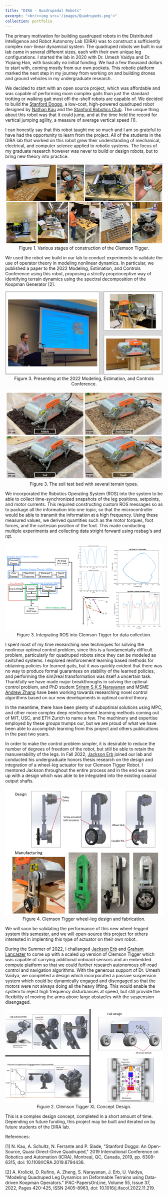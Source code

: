 ```yaml
---
title: "DIRA - Quadrupedal Robots"
excerpt: "<br/><img src='/images/Quadrupeds.png'>"
collection: portfolio
---
```


The primary motivation for building quadruped robots in the Distributed Intelligence and Robot Autonomy Lab (DIRA) was to construct a sufficiently complex non-linear dynamical system. The quadruped robots we built in our lab came in several different sizes, each with their own unique leg configurations. I started the lab in 2020 with Dr. Umesh Vaidya and Dr. Yiqiang Han, with basically no initial funding. We had a few thousand dollars to start with, coming mostly from our own pockets. This robotic platform marked the next step in my journey from working on and building drones and ground vehicles in my undergraduate research. 

We decided to start with an open source project, which was affordable and was capable of performing more complex gaits than just the standard trotting or walking gait most off-the-shelf robots are capable of. We decided to build the [Stanford Doggo](https://github.com/Nate711/StanfordDoggoProject), a low-cost, high-powered quadruped robot designed by [Nathan Kau](https://nathankau.com/) and the [Stanford Robotics Club](https://stanfordstudentrobotics.org/doggo). The unique thing about this robot was that it could jump, and at the time held the record for vertical jumping agility, a measure of average vertical speed [1]. 

I can honestly say that this robot taught me so much and I am so grateful to have had the opportunity to learn from the project. All of the students in the DIRA lab that worked on this robot grew their understanding of mechanical, electrical, and computer science applied to robotic systems. The focus of my graduate research however was never to build or design robots, but to bring new theory into practice. 

<p align="center">
<img src='/images/built_not_bought.jpg'>
<br>
Figure 1. Various stages of construction of the Clemson Tigger. 
</p>

We used the robot we build in our lab to conduct experiments to validate the use of operator theory in modeling nonlinear dynamics. In particular, we published a paper to the 2022 Modeling, Estimation, and Controls Conference using this robot, proposing a strictly proprioceptive way of identifying terrain dynamics using the spectral decomposition of the Koopman Generator [2]. 

<p align="center">
<img src='/images/mecc2022.jpg'>
<br>
Figure 3. Presenting at the 2022 Modeling, Estimation, and Controls Conference. 
</p>

<p align="center">
<img src='/images/terrains.png'>
<br>
Figure 3. The soil test bed with several terrain types. 
</p>

We incorporated the Robotics Operating System (ROS) into the system to be able to collect time-synchronized snapshots of the leg positions, setpoints, and motor currents. This required constructing custom ROS messages so as to package all the information into one topic, so that the microcontroller would be able to transmit the information at a high frequency. Using these measured values, we derived quantities such as the motor torques, foot forces, and the cartesian position of the foot. This made conducting multiple experiments and collecting data stright forward using rosbag's and rqt. 

<p align="center">
<img src='/images/ros_tigger.png'>
<br>
Figure 3. Integrating ROS into Clemson Tigger for data collection. 
</p>

I spent most of my time researching new techniques for solving the nonlinear optimal control problem, since this is a fundamentally difficult problem, particularly for quadruped robots since they can be modeled as switched systems. I explored reinforcement learning based methods for obtaining policies for learned gaits, but it was quickly evident that there was no way to produce formal guarantees on stability of the learned policies, and performing the sim2real transformation was itself a uncertain task. Thankfully we have made major breakthroughs in solving the optimal control problem, and PhD student [Sriram S.K.S Narayanan](https://www.linkedin.com/in/sriramsundarks/) and MSME [Andrew Zhang](https://www.linkedin.com/in/andrewzheng11/) have been working towards researching novel control algorithms based on our new developments in optimal control theory. 

In the meantime, there have been plenty of suboptimal solutions using MPC, and other more complex deep reinforcement learning methods coming out of MIT, USC, and ETH Zurich to name a few. The machinery and expertise employed by these groups trumps our, but we are proud of what we have been able to accomplish learning from this project and others publications in the past two years. 

In order to make the control problem simpler, it is desirable to reduce the number of degrees of freedom of the robot, but still be able to retain the manuverability of the legs. In Fall 2022, [Jackson Erb]() joined our lab and conducted his undergraduate honors thesis research on the design and integration of a wheel-leg actuator for our Clemson Tigger Robot. I mentored Jackson throughout the entire process and in the end we came up with a design which was able to be integrated into the existing coaxial output shafts.

<p align="center">
<img src='/images/wheel-leg.png'>
<br>
Figure 4. Clemson Tigger wheel-leg design and fabrication. 
</p>

We will soon be validating the performance of this new wheel-legged system this semester, and we will open-source this project for others interested in implenting this type of actuator on their own robot.

During the Summer of 2022, I challanged [Jackson Erb](https://www.linkedin.com/in/jackson-erb-327b01207) and [Graham Lancaster](https://www.linkedin.com/in/grlanca) to come up with a scaled up version of Clemson Tigger which was capable of carrying additional onboard sensors and an embedded compute platform so that we could further research autonomous off-road control and navigation algorithms. With the generous support of Dr. Umesh Vaidya, we completed a design which incorporated a passive suspension system which could be dynamically engaged and disengaged so that the motors were not always doing all the heavy lifting. This would enable the system to reject high frequency disturbances at speed, but still provide the flexibility of moving the arms above large obstacles with the suspension disengaged. 

<p align="center">
<img src='/images/TiggerXL.png'>
<br>
Figure 2. Clemson Tigger XL Concept Design. 
</p>

This is a complex design concept, completed in a short amount of time. Depending on future funding, this project may be built and iterated on by future students of the DIRA lab. 



References:

[1] N. Kau, A. Schultz, N. Ferrante and P. Slade, "Stanford Doggo: An Open-Source, Quasi-Direct-Drive Quadruped," 2019 International Conference on Robotics and Automation (ICRA), Montreal, QC, Canada, 2019, pp. 6309-6315, doi: 10.1109/ICRA.2019.8794436.

[2] A. Krolicki, D. Rufino, A. Zheng, S. Narayanan, J. Erb, U. Vaidya, "Modeling Quadruped Leg Dynamics on Deformable Terrains using Data-driven Koopman Operators." IFAC-PapersOnLine, Volume 55, Issue 37, 2022, Pages 420-425, ISSN 2405-8963, doi: 10.1016/j.ifacol.2022.11.219.